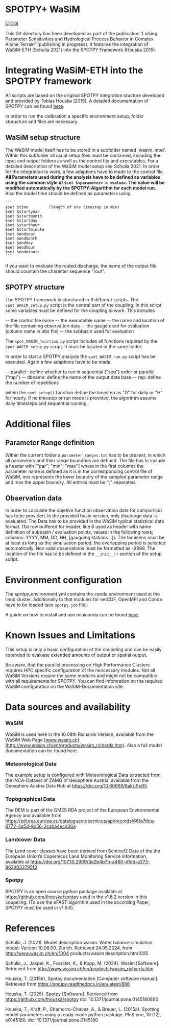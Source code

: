 # SPOTPY+ WaSiM 
[![DOI](https://zenodo.org/badge/728705155.svg)](https://doi.org/10.5281/zenodo.14987399)

This Git directory has been developed as part of the publication 'Linking Parameter Sensitivities and Hydrological Process Behavior in Complex Alpine Terrain' (publishing in progress). 
It features the integration of WaSiM-ETH (Schulla 2021) into the SPOTPY Framework (Houska 2015). 

# Integrating WaSiM-ETH into the SPOTPY framework 

All scripts are based on the original SPOTPY integration stucture developed and provided by Tobias Houska (2015). A detailed documentation of SPOTPY can be found [here](https://spotpy.readthedocs.io/en/latest/).

In order to run the calibration a specific environment setup, folder sturucture and files are necessary.

## WaSiM setup structure
The WaSiM model itself has to be stored in a subfolder named 'wasim_mod'. Within this subfolder all usual setup files must be contained, including the input and output folders as well as the control file and executables. For a detailed description of the WaSiM model setup see Schulla 2021. 
In order for the integration to work, a few adaptions have to made to the control file. 
**All Parameters used during the analysis have to be defined as variables using the common style of `$set $<parameter> = <value>`. The value will be modified automatically by the SPOTPY-Algorithm for each model run.**
Also the model time should be defined as parameters using 

    ```
    $set $time         (length of one timestep in min)
    $set $startyear 
    $set $startmonth
    $set $startday
    $set $starthour
    $set $startminute
    $set $endyear
    $set $endmonth
    $set $endday
    $set $endhour
    $set $endminute
    ```
If you want to evaluate the routed discharge, the name of the output file should countain the character sequence "rout". 

## SPOTPY structure
The SPOTPY framework is sturctured in 3 different scripts. 
The `spot_WASIM_setup.py` script is the central part of the coupling. In this scirpt some variables must be defined for the coupling to work. This includes 

-- the control file name
-- the executalble name
-- the name and location of the file containing observation data
-- the gauge used for evaluation (column name in obs file)
-- the subbasin used for evaluation

The `spot_WASIM_function.py` script includes all functions required by the `spot_WASIM_setup.py` script. It must be located in the same folder.

In order to start a SPOTPY analysis the `spot_WASIM_run.py` script has be executed. Again a few adaptions have to be made.

-- parallel : define whether to run in sequential ("seq") order or parallel ("mpi")
-- dbname:    define the name of the output data base
-- rep:       define the number of repetitions 

within the `spot_setup()` function define the timestep as "D" for daily or "H" for hourly. If no timestep or run mode is provided, the algorithm assums daily timesteps and sequential running. 

# Additional files
    
## Parameter Range definition
Within the current folder a `parameter_ranges.txt` has to be present, in which all parameters and thier range boundries are defined. 
The file has to include a header with ["par"; "min"; "max"] where in the first columns the parameter name is defined as it is in the correstponding control file of WaSiM, min represents the lower boundry of the sampled parameter range and max the upper boundry. All entries must be ";" seperated. 

## Observation data
In order to calculate the objetive function observation data for comparison has to be provided. In the provided basic version, only discharge data is evaluated. 
The Data has to be provided in the WaSiM typical statistical data format. (1st row buffered for header, line 6 used as header with name definition of subbasin / evaluation points, values in the following rows; columns: YYYY, MM, DD, HH, [gauguing stations...]).
The timeseris must be at least as long as the simuluation period, the overlapping period is selected automatically. Non valid observations must be formatted as -9999.
The location of the file has to be defined in the `__init__()` section of the setup script.

# Environment configuration
The spotpy_environment.yml contains the conda environment used at the linux cluster. Additionally to that modules for netCDF, OpenMPI and Conda have to be loaded (see `spotpy.job` file).

A guide on how to install and use miniconda can be found [here](https://docs.anaconda.com/miniconda/install/).

# Known Issues and Limitations
This setup is only a basic configuration of the coupeling and can be easily extended to evaluate extended amounts of output or spatial output. 

Be aware, that the parallel processing on High Performance Clusters requires HPC specific configuration of the neccessary modules. Not all WaSiM Versions require the same modules and might not be compatible with all requirements for SPOTPY. You can find infomration on the required WaSiM configuration on the WaSiM-Documentation site. 

# Data sources and availability

### WaSiM
WaSiM is used here in the 10.08th Richards Version, available from the WaSiM Web Page [www.wasim.ch](http://www.wasim.ch/en/products/wasim_richards.htm). Also a full model documentation can be found here. 

### Meteorological Data
The example setup is configured with Meteorological Data extracted from the INCA-Dataset of ZAMG of Geosphere Austria, available from the Geosphere Austria Data Hub at https://doi.org/10.60669/6akt-5p05.

### Topographical Data
The DEM is part of the GMES RDA project of the European Environmental Agency and available from https://sdi.eea.europa.eu/catalogue/copernicus/api/records/66fa7dca-8772-4a5d-9d56-2caba4ecd36a

### Landcover Data
The Land cover classes have been derived from Sentinel2 Data of the the European Union’s Copernicus Land Monitoring Service information, available at https://doi.org/10730.2909/3e2b4b7b-a460-41dd-a373-962d032795f3

### Spotpy 
SPOTPY is an open source python package available at https://github.com/thouska/spotpy used in the v1.6.2 version in this coupeling. 
(To use the eFAST algorithm used in the according Paper, SPOTPY must be used in v1.6.6).

# References
Schulla, J. (2021). Model description wasim: Water balance simulation model: Version 10.06.00. Zürich. Retrieved 24.05.2024, from http://www.wasim.ch/en/1004
products/wasim description.htm1005

Schulla, J., Jasper, K., Foerster, K., & Kopp, M. (2024). Wasim [Software]. Retrieved from http://www.wasim.ch/en/products/wasim_richards.htm

Houska, T. (2015b). Spotpy documentation [Computer software manual]. Retrieved from https://spotpy.readthedocs.io/en/latest/888

Houska, T. (2025). Spotpy [Software]. Retrieved from https://github.com/thouska/spotpy doi: 10.1371/journal.pone.0145180890

Houska, T., Kraft, P., Chamorro-Chavez, A., & Breuer, L. (2015a). Spotting model parameters using a ready-made python package. PloS one, 10 (12), e0145180. doi: 10.1371/journal.pone.0145180